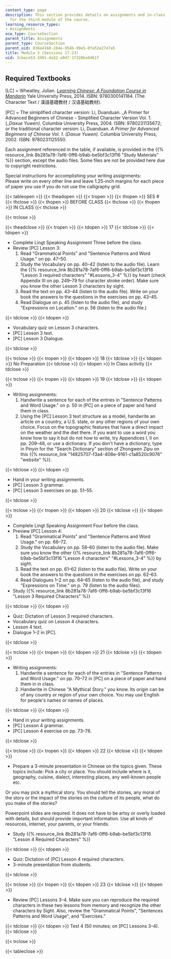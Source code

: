 ```yaml
---
content_type: page
description: This section provides details on assignments and in-class activities
  for the third module of the course.
learning_resource_types:
- Assignments
ocw_type: CourseSection
parent_title: Assignments
parent_type: CourseSection
parent_uid: 836e4168-284e-954b-99e5-0fa52e2747a5
title: Module 3 (Sessions 17-23)
uid: 3cbace53-3491-da32-a947-1f328ba9d61f
---
```


Required Textbooks
------------------

\[LC\] = Wheatley, Julian. [_Learning Chinese: A Foundation Course in Mandarin_](/courses/res-21g-003-learning-chinese-a-foundation-course-in-mandarin-spring-2011) Yale University Press, 2014. ISBN: 9780300141184. (The Character Text / 漢語基礎教材 / 汉语基础教材).

\[PC\] = The simiplified character version: Li, Duanduan. _A Primer for Advanced Beginners of Chinese - Simplified Character Version Vol. 1. (__Daxue Yuwen)._ Columbia University Press, 2004. ISBN: 9780231135672; or the traditional character version: Li, Duanduan. _A Primer for Advanced Beginners of Chinese Vol. 1._ (_Daxue Yuwen)_. Columbia University Press, 2002. ISBN: 9780231125550.

Each assignment referenced in the table, if available, is provided in the {{% resource_link 8b281a78-7af6-0ff6-b9ab-be5bf3c13f16 "Study Materials" %}} section, except the audio files. Some files are not be provided here due to copyright restrictions.

Special instructions for accomplishing your writing assignments:  
Please write on every other line and leave 1.25-inch margins for each piece of paper you use if you do not use the calligraphy grid.

{{< tableopen >}}
{{< theadopen >}}
{{< tropen >}}
{{< thopen >}}
SES #
{{< thclose >}}
{{< thopen >}}
BEFORE CLASS
{{< thclose >}}
{{< thopen >}}
IN CLASS
{{< thclose >}}

{{< trclose >}}

{{< theadclose >}}
{{< tropen >}}
{{< tdopen >}}
17
{{< tdclose >}}
{{< tdopen >}}


*   Complete Lingt Speaking Assignment Three before the class.
*   Review \[PC\] Lesson 3:
    1.  Read "Grammatical Points" and "Sentence Patterns and Word Usage." on pp. 47–50.
    2.  Study the Vocabulary on pp. 40–42 (listen to the audio file). Learn the {{% resource_link 8b281a78-7af6-0ff6-b9ab-be5bf3c13f16 "Lesson 3 required characters" "#Lessons_3-4" %}} by heart (check Appendix III on pp. 249–79 for character stroke order). Make sure you know the other Lesson 3 characters by sight.
    3.  Read the text on pp. 43–44 (listen to the audio file). Write on your book the answers to the questions in the exercises on pp. 43–45.
    4.  Read Dialogue on p. 45 (listen to the audio file), and study "Expressions on Location." on p. 56 (listen to the audio file.)


{{< tdclose >}}
{{< tdopen >}}


*   Vocabulary quiz on Lesson 3 characters.
*   \[PC\] Lesson 3 text.
*   \[PC\] Lesson 3 Dialogue.


{{< tdclose >}}

{{< trclose >}}
{{< tropen >}}
{{< tdopen >}}
18
{{< tdclose >}}
{{< tdopen >}}
No Preparation
{{< tdclose >}}
{{< tdopen >}}
In Class activity
{{< tdclose >}}

{{< trclose >}}
{{< tropen >}}
{{< tdopen >}}
19
{{< tdclose >}}
{{< tdopen >}}


*   Writing assignments:
    1.  Handwrite a sentence for each of the entries in "Sentence Patterns and Word Usage." on p. 50 in \[PC\] on a piece of paper and hand them in class.
    2.  Using the \[PC\] Lesson 3 text structure as a model, handwrite an article on a country, a U.S. state, or any other regions of your own choice. Focus on the topographic features that have a direct impact on the weather and the diet there. If you want to use a word you know how to say it but do not how to write, try Appendices I, II on pp. 209–48, or use a dictionary. If you don't have a dictionary, type in Pinyin for the "Search Dictionary" section of Zhongwen Zipu on this {{% resource_link "14825707-f3a4-408e-9161-c1a8520c9076" "website" %}}.


{{< tdclose >}}
{{< tdopen >}}


*   Hand in your writing assignments.
*   \[PC\] Lesson 3 grammar.
*   \[PC\] Lesson 3 exercises on pp. 51–55.


{{< tdclose >}}

{{< trclose >}}
{{< tropen >}}
{{< tdopen >}}
20
{{< tdclose >}}
{{< tdopen >}}


*   Complete Lingt Speaking Assignment Four before the class.
*   Preview \[PC\] Lesson 4:
    1.  Read "Grammatical Points" and "Sentence Patterns and Word Usage." on pp. 66–72.
    2.  Study the Vocabulary on pp. 58–60 (listen to the audio file). Make sure you know the other {{% resource_link 8b281a78-7af6-0ff6-b9ab-be5bf3c13f16 "Lesson 4 characters" "#Lessons_3-4" %}} by sight.
    3.  Read the text on pp. 61–62 (listen to the audio file). Write on your book the answers to the questions in the exercises on pp. 62–63.
    4.  Read Dialogues 1–2 on pp. 64–65 (listen to the audio file), and study "Expressions on Time." on p. 79 (listen to the audio files).
*   Study {{% resource_link 8b281a78-7af6-0ff6-b9ab-be5bf3c13f16 "Lesson 3 Required Characters" %}}


{{< tdclose >}}
{{< tdopen >}}


*   Quiz: Dictation of Lesson 3 required characters.
*   Vocabulary quiz on Lesson 4 characters.
*   Lesson 4 text.
*   Dialogue 1–2 in \[PC\].


{{< tdclose >}}

{{< trclose >}}
{{< tropen >}}
{{< tdopen >}}
21
{{< tdclose >}}
{{< tdopen >}}


*   Writing assignments:
    1.  Handwrite a sentence for each of the entries in "Sentence Patterns and Word Usage." on pp. 70–72 in \[PC\] on a piece of paper and hand them in in class.
    2.  Handwrite in Chinese "A Mythical Story." you know. Its origin can be of any country or region of your own choice. You may use English for people's names or names of places.


{{< tdclose >}}
{{< tdopen >}}


*   Hand in your writing assignments.
*   \[PC\] Lesson 4 grammar.
*   \[PC\] Lesson 4 exercise on pp. 73–78.


{{< tdclose >}}

{{< trclose >}}
{{< tropen >}}
{{< tdopen >}}
22
{{< tdclose >}}
{{< tdopen >}}


*   Prepare a 3-minute presentation in Chinese on the topics given. These topics include: Pick a city or place. You should include where is it, geography, cuisine, dialect, interesting places, any well-known people etc.

Or you may pick a mythical story. You should tell the stories, any moral of the story or the impact of the stories on the culture of its people, what do you make of the stories?

Powerpoint slides are required. It does not have to be artsy or overly loaded with details, but should provide important information. Use all kinds of resources, internet, your parents, or your friends.

*   Study {{% resource_link 8b281a78-7af6-0ff6-b9ab-be5bf3c13f16 "Lesson 4 Required Characters" %}}


{{< tdclose >}}
{{< tdopen >}}


*   Quiz: Dictation of \[PC\] Lesson 4 required characters.
*   3-minute presentation from students.


{{< tdclose >}}

{{< trclose >}}
{{< tropen >}}
{{< tdopen >}}
23
{{< tdclose >}}
{{< tdopen >}}


*   Review \[PC\] Lessons 3–4. Make sure you can reproduce the required characters in these two lessons from memory and recognize the other characters by Sight. Also, review the "Grammatical Points", "Sentences Patterns and Word Usage", and "Exercises."


{{< tdclose >}}
{{< tdopen >}}
Test 4 (50 minutes; on \[PC\] Lessons 3–4).
{{< tdclose >}}

{{< trclose >}}

{{< tableclose >}}